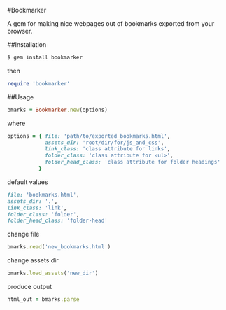 #Bookmarker

A gem for making nice webpages out of bookmarks exported from
your browser.

##Installation

```zsh
$ gem install bookmarker
```

then

```ruby
require 'bookmarker'
```

##Usage

```ruby
bmarks = Bookmarker.new(options)
```

where

```ruby
options = { file: 'path/to/exported_bookmarks.html',
            assets_dir: 'root/dir/for/js_and_css',
            link_class: 'class attribute for links',
            folder_class: 'class attribute for <ul>',
            folder_head_class: 'class attribute for folder headings'
          }
```

default values

```ruby
file: 'bookmarks.html',
assets_dir: '.',
link_class: 'link',
folder_class: 'folder',
folder_head_class: 'folder-head'
```

change file

```ruby
bmarks.read('new_bookmarks.html')
```

change assets dir

```ruby
bmarks.load_assets('new_dir')
```

produce output

```ruby
html_out = bmarks.parse
```
